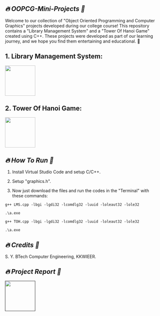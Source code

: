 ## *🔥 OOPCG-Mini-Projects 🎴*



Welcome to our collection of "Object Oriented Programming and Computer Graphics" projects developed during our college course! This repository contains a "Library Management System" and a "Tower Of Hanoi Game" created using C++. These projects were developed as part of our learning journey, and we hope you find them entertaining and educational. 🚀


## 1. Library Management System:

<a href="https://github.com/Hrishikesh-Gavai/OOPCG-Mini-Projects/blob/main/OOPCG-Mini-Project/LMS.cpp">
    <img src="https://github.com/user-attachments/assets/e3109919-8a5d-4e96-8b63-f4557d4bae8d" width="100" height="100">
</a>


## 2. Tower Of Hanoi Game:

<a href="https://github.com/Hrishikesh-Gavai/OOPCG-Mini-Projects/blob/main/OOPCG-Mini-Project/TOH.cpp">
    <img src="https://github.com/user-attachments/assets/e598ad91-6a2d-42ae-93e6-9654bc7f80f1" width="100" height="100">
</a>


## *🔥 How To Run 🎴*

1. Install Virtual Studio Code and setup C/C++.

2. Setup "graphics.h".

3. Now just download the files and run the codes in the "Terminal" with these commands:

```
g++ LMS.cpp -lbgi -lgdi32 -lcomdlg32 -luuid -loleaut32 -lole32
```

```
.\a.exe
```

```
g++ TOH.cpp -lbgi -lgdi32 -lcomdlg32 -luuid -loleaut32 -lole32
```

```
.\a.exe
```

## *🔥 Credits 🎴*


S. Y. BTech Computer Engineering, KKWIEER.


## *🔥 Project Report 🎴*

<a href="">
    <img src="https://github.com/user-attachments/assets/bc4138f3-0711-47c6-9f36-f0932ccfafdb" width="100" height="100">
</a>

